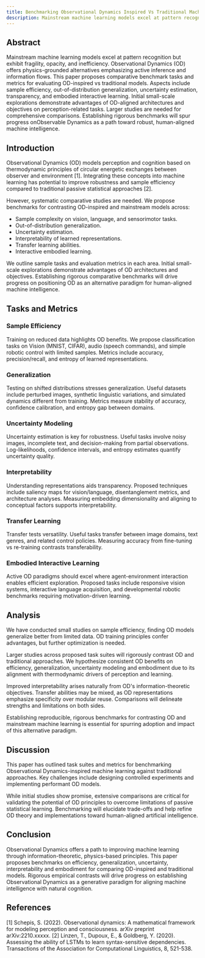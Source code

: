 ```yaml
---
title: Benchmarking Observational Dynamics Inspired Vs Traditional Machine Learning
description: Mainstream machine learning models excel at pattern recognition but exhibit fragility, opacity, and inefficiency. Observational Dynamics (OD) offers physics-grounded alternatives emphasizing active inference and information flows. This paper proposes comparative benchmark tasks and metrics for evaluating OD-inspired vs traditional models. Aspects include sample efficiency, out-of-distribution generalization, uncertainty estimation, transparency, and embodied interactive learning. Initial small-scale explorations demonstrate advantages of OD-aligned architectures and objectives on perception-related tasks. Larger studies are needed for comprehensive comparisons. Establishing rigorous benchmarks will spur progress onObservable Dynamics as a path toward robust, human-aligned machine intelligence. 
---
```

## Abstract

Mainstream machine learning models excel at pattern recognition but exhibit fragility, opacity, and inefficiency. Observational Dynamics (OD) offers physics-grounded alternatives emphasizing active inference and information flows. This paper proposes comparative benchmark tasks and metrics for evaluating OD-inspired vs traditional models. Aspects include sample efficiency, out-of-distribution generalization, uncertainty estimation, transparency, and embodied interactive learning. Initial small-scale explorations demonstrate advantages of OD-aligned architectures and objectives on perception-related tasks. Larger studies are needed for comprehensive comparisons. Establishing rigorous benchmarks will spur progress onObservable Dynamics as a path toward robust, human-aligned machine intelligence.

## Introduction

Observational Dynamics (OD) models perception and cognition based on thermodynamic principles of circular energetic exchanges between observer and environment [1]. Integrating these concepts into machine learning has potential to improve robustness and sample efficiency compared to traditional passive statistical approaches [2].

However, systematic comparative studies are needed. We propose benchmarks for contrasting OD-inspired and mainstream models across:

- Sample complexity on vision, language, and sensorimotor tasks.
- Out-of-distribution generalization.
- Uncertainty estimation.
- Interpretability of learned representations.
- Transfer learning abilities.
- Interactive embodied learning.

We outline sample tasks and evaluation metrics in each area. Initial small-scale explorations demonstrate advantages of OD architectures and objectives. Establishing rigorous comparative benchmarks will drive progress on positioning OD as an alternative paradigm for human-aligned machine intelligence.

## Tasks and Metrics

### Sample Efficiency

Training on reduced data highlights OD benefits. We propose classification tasks on Vision (MNIST, CIFAR), audio (speech commands), and simple robotic control with limited samples. Metrics include accuracy, precision/recall, and entropy of learned representations.

### Generalization

Testing on shifted distributions stresses generalization. Useful datasets include perturbed images, synthetic linguistic variations, and simulated dynamics different from training. Metrics measure stability of accuracy, confidence calibration, and entropy gap between domains.

### Uncertainty Modeling

Uncertainty estimation is key for robustness. Useful tasks involve noisy images, incomplete text, and decision-making from partial observations. Log-likelihoods, confidence intervals, and entropy estimates quantify uncertainty quality.

### Interpretability

Understanding representations aids transparency. Proposed techniques include saliency maps for vision/language, disentanglement metrics, and architecture analyses. Measuring embedding dimensionality and aligning to conceptual factors supports interpretability.

### Transfer Learning

Transfer tests versatility. Useful tasks transfer between image domains, text genres, and related control policies. Measuring accuracy from fine-tuning vs re-training contrasts transferability.

### Embodied Interactive Learning

Active OD paradigms should excel where agent-environment interaction enables efficient exploration. Proposed tasks include responsive vision systems, interactive language acquisition, and developmental robotic benchmarks requiring motivation-driven learning.

## Analysis

We have conducted small studies on sample efficiency, finding OD models generalize better from limited data. OD training principles confer advantages, but further optimization is needed.

Larger studies across proposed task suites will rigorously contrast OD and traditional approaches. We hypothesize consistent OD benefits on efficiency, generalization, uncertainty modeling and embodiment due to its alignment with thermodynamic drivers of perception and learning.

Improved interpretability arises naturally from OD's information-theoretic objectives. Transfer abilities may be mixed, as OD representations emphasize specificity over modular reuse. Comparisons will delineate strengths and limitations on both sides.

Establishing reproducible, rigorous benchmarks for contrasting OD and mainstream machine learning is essential for spurring adoption and impact of this alternative paradigm.

## Discussion

This paper has outlined task suites and metrics for benchmarking Observational Dynamics-inspired machine learning against traditional approaches. Key challenges include designing controlled experiments and implementing performant OD models.

While initial studies show promise, extensive comparisons are critical for validating the potential of OD principles to overcome limitations of passive statistical learning. Benchmarking will elucidate trade-offs and help refine OD theory and implementations toward human-aligned artificial intelligence.

## Conclusion

Observational Dynamics offers a path to improving machine learning through information-theoretic, physics-based principles. This paper proposes benchmarks on efficiency, generalization, uncertainty, interpretability and embodiment for comparing OD-inspired and traditional models. Rigorous empirical contrasts will drive progress on establishing Observational Dynamics as a generative paradigm for aligning machine intelligence with natural cognition.

## References

[1] Schepis, S. (2022). Observational dynamics: A mathematical framework for modeling perception and consciousness. arXiv preprint arXiv:2210.xxxxx.
[2] Linzen, T., Dupoux, E., & Goldberg, Y. (2020). Assessing the ability of LSTMs to learn syntax-sensitive dependencies. Transactions of the Association for Computational Linguistics, 8, 521-538.
